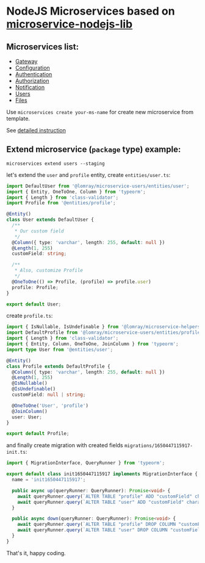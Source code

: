 # NodeJS Microservices based on [microservice-nodejs-lib](https://github.com/Lomray-Software/microservice-nodejs-lib)

## Microservices list:
 - [Gateway](https://github.com/Lomray-Software/microservices/gateway)
 - [Configuration](https://github.com/Lomray-Software/microservices/configuration)
 - [Authentication](https://github.com/Lomray-Software/microservices/authentication)
 - [Authorization](https://github.com/Lomray-Software/microservices/authorization)
 - [Notification](https://github.com/Lomray-Software/microservices/notification)
 - [Users](https://github.com/Lomray-Software/microservices/users)
 - [Files](https://github.com/Lomray-Software/microservices/files)
 
Use `microservices create your-ms-name` for create new microservice from template.

See [detailed instruction](https://github.com/Lomray-Software/microservices)

## Extend microservice (`package` type) example:
```shell
microservices extend users --staging
```

let's extend the `user` and `profile` entity, create `entities/user.ts`:
```typescript
import DefaultUser from '@lomray/microservice-users/entities/user';
import { Entity, OneToOne, Column } from 'typeorm';
import { Length } from 'class-validator';
import Profile from '@entities/profile';

@Entity()
class User extends DefaultUser {
  /**
   * Our custom field
   */
  @Column({ type: 'varchar', length: 255, default: null })
  @Length(1, 255)
  customField: string;

  /**
   * Also, customize Profile
   */
  @OneToOne(() => Profile, (profile) => profile.user)
  profile: Profile;
}

export default User;
```

create `profile.ts`:
```typescript
import { IsNullable, IsUndefinable } from '@lomray/microservice-helpers';
import DefaultProfile from '@lomray/microservice-users/entities/profile';
import { Length } from 'class-validator';
import { Entity, Column, OneToOne, JoinColumn } from 'typeorm';
import type User from '@entities/user';

@Entity()
class Profile extends DefaultProfile {
  @Column({ type: 'varchar', length: 255, default: null })
  @Length(1, 255)
  @IsNullable()
  @IsUndefinable()
  customField: null | string;

  @OneToOne('User', 'profile')
  @JoinColumn()
  user: User;
}

export default Profile;
```

and finally create migration with created fields `migrations/1650447115917-init.ts`:
```typescript
import { MigrationInterface, QueryRunner } from 'typeorm';

export default class init1650447115917 implements MigrationInterface {
  name = 'init1650447115917';

  public async up(queryRunner: QueryRunner): Promise<void> {
    await queryRunner.query(`ALTER TABLE "profile" ADD "customField" character varying(255)`);
    await queryRunner.query(`ALTER TABLE "user" ADD "customField" character varying(255)`);
  }

  public async down(queryRunner: QueryRunner): Promise<void> {
    await queryRunner.query(`ALTER TABLE "profile" DROP COLUMN "customField"`);
    await queryRunner.query(`ALTER TABLE "user" DROP COLUMN "customField"`);
  }
}
```

That's it, happy coding.
